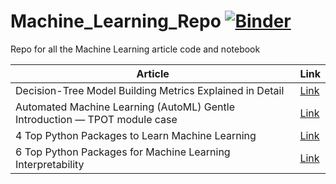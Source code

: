 # Machine_Learning_Repo [![Binder](https://mybinder.org/badge_logo.svg)](https://mybinder.org/v2/gh/cornelliusyudhawijaya/Machine_Learning_Repo/HEAD)
Repo for all the Machine Learning article code and notebook

|Article|Link|
|---|---|
|Decision-Tree Model Building Metrics Explained in Detail|[Link](https://medium.datadriveninvestor.com/decision-tree-model-building-metrics-explained-in-detail-940eed167b06?sk=53c84396733b8cfd2626b83cf9014455)|
|Automated Machine Learning (AutoML) Gentle Introduction — TPOT module case|[Link](https://towardsdatascience.com/automated-machine-learning-automl-gentle-introduction-tpot-module-case-f5d5a73b2b29?sk=b2cd47215d1a64a42d5e5ae06601f929)|
|4 Top Python Packages to Learn Machine Learning|[Link](https://towardsdatascience.com/4-top-python-packages-to-learn-machine-learning-738db030c717?sk=cc2758e31321c3ed5af45ea93e6b9c39)|
|6 Top Python Packages for Machine Learning Interpretability|[Link](https://towardsdatascience.com/6-top-python-packages-for-machine-learning-interpretability-f9fec3c2d1e9?sk=369e005f6f20e9de48de1fa4646f5592)|
